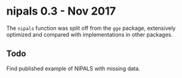 
# nipals 0.3 - Nov 2017

The `nipals` function was split off from the `gge` package, extensively optimized and compared with implementations in other packages.

## Todo

Find published example of NIPALS with missing data.
